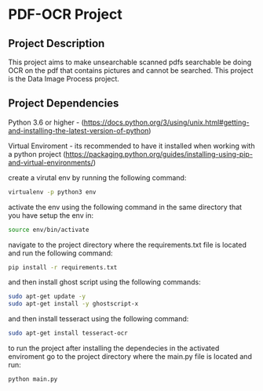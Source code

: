 # PDF-OCR Project

## Project Description

This project aims to make unsearchable scanned pdfs searchable be doing OCR on the pdf that contains pictures and cannot be searched.
This project is the Data Image Process project.

## Project Dependencies

Python 3.6 or higher - (https://docs.python.org/3/using/unix.html#getting-and-installing-the-latest-version-of-python)

Virtual Enviroment - its recommended to have it installed when working with a python project (https://packaging.python.org/guides/installing-using-pip-and-virtual-environments/)

create a virutal env by running the following command:
```bash
virtualenv -p python3 env
```

activate the env using the following command in the same directory that you have setup the env in:
```bash
source env/bin/activate
```

navigate to the project directory where the requirements.txt file is located and run the following command:
```bash
pip install -r requirements.txt
```

and then install ghost script using the following commands:
```bash
sudo apt-get update -y
sudo apt-get install -y ghostscript-x
```

and then install tesseract using the following command:
```bash
sudo apt-get install tesseract-ocr
```

to run the project after installing the dependecies in the activated enviroment go to the project directory where the main.py file is located and run:
```bash
python main.py
```